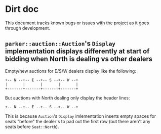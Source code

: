 # Dirt doc

This document tracks known bugs or issues with the project as it goes through development.

## `parker::auction::Auction`'s `Display` implementation displays differently at start of bidding when North is dealing vs other dealers

Empty/new auctions for E/S/W dealers display like the following:

```
+-- N --+-- E --+-- S --+-- W --+
|       |       |       |       |
+-------+-------+-------+-------+
```

But auctions with North dealing only display the header lines:

```
+-- N --+-- E --+-- S --+-- W --+
```

This is because `Auction`'s `Display` imlementation inserts empty spaces for seats "before" the dealer's to pad out the first row (but there aren't any seats before `Seat::North`).